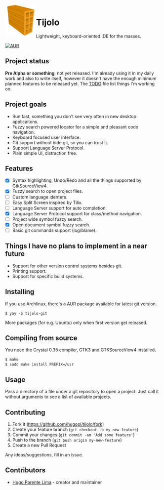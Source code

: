 <img align="left" src="./icons/tijolo.svg" width="100" height="100" />

# Tijolo

Lightweight, keyboard-oriented IDE for the masses.

[![AUR](https://img.shields.io/aur/version/tijolo-git)](https://aur.archlinux.org/packages/tijolo-git)

## Project status

**Pre Alpha or something**, not yet released. I'm already using it in my daily work and also to write itself, however it
doesn't have the enough minimum planned features to be released yet. The [TODO](./TODO.md) file list things I'm working on.

## Project goals

- Run fast, something you don't see very often in new desktop applicaitons.
- Fuzzy search powered locator for a simple and pleasant code navigation.
- Keyboard focused user interface.
- Git support without hide git, so you can trust it.
- Support Language Server Protocol.
- Plain simple UI, distraction free.

## Features

 - [x] Syntax highlighting, Undo/Redo and all the things supported by GtkSourceView4.
 - [x] Fuzzy search to open project files.
 - [ ] Custom language identers.
 - [ ] Easy Split Screen inspired by Tilix.
 - [ ] Language Server support for auto completion.
 - [x] Language Server Protocol support for class/method navigation.
 - [ ] Project wide symbol fuzzy search.
 - [x] Open document symbol fuzzy search.
 - [ ] Basic git commands support (log/blame).

## Things I have no plans to implement in a near future

- Support for other version control systems besides git.
- Printing support.
- Support for specific build systems.

## Installing

If you use Archlinux, there's a AUR package available for latest git version.

```
$ yay -S tijolo-git
```

More packages (for e.g. Ubuntu) only when first version get released.

## Compiling from source

You need the Crystal 0.35 compiler, GTK3 and GTKSourceView4 installed.

```
$ make
$ sudo make install PREFIX=/usr
```

## Usage

Pass a directory of a file under a git repository to open a project. Just call it without arguments to see a list of available projects.

## Contributing

1. Fork it (<https://github.com/hugopl/tijolo/fork>)
2. Create your feature branch (`git checkout -b my-new-feature`)
3. Commit your changes (`git commit -am 'Add some feature'`)
4. Push to the branch (`git push origin my-new-feature`)
5. Create a new Pull Request

Any ideas/suggestions, fill in an issue.

## Contributors

- [Hugo Parente Lima](https://github.com/hugopl) - creator and maintainer
